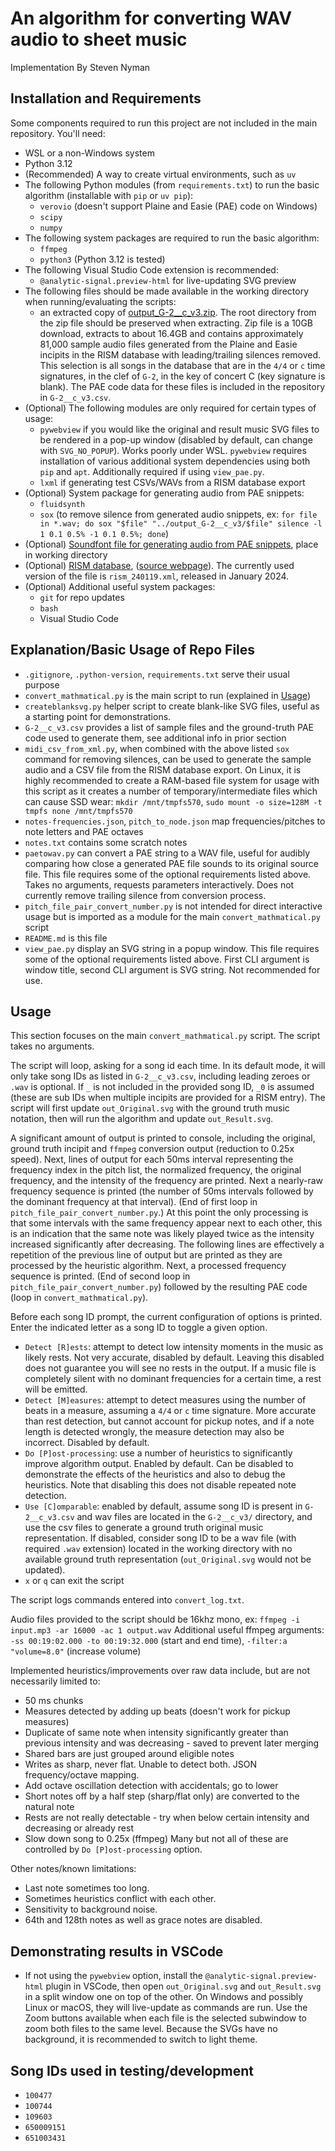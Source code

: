 # An algorithm for converting WAV audio to sheet music

Implementation By Steven Nyman

## Installation and Requirements
Some components required to run this project are not included in the main repository.
You'll need:
* WSL or a non-Windows system
* Python 3.12
* (Recommended) A way to create virtual environments, such as `uv`
* The following Python modules (from `requirements.txt`) to run the basic algorithm (installable with `pip` or `uv pip`):
    * `verovio` (doesn't support Plaine and Easie (PAE) code on Windows)
    * `scipy`
    * `numpy`
* The following system packages are required to run the basic algorithm:
    * `ffmpeg`
    * `python3` (Python 3.12 is tested)
* The following Visual Studio Code extension is recommended:
    * `@analytic-signal.preview-html` for live-updating SVG preview
* The following files should be made available in the working directory when running/evaluating the scripts:
    * an extracted copy of [output_G-2__c_v3.zip](https://drive.google.com/file/d/1UsxXUPUxAVm7Wa8YMOCR5gUUwqsnI4cy/view). The root directory from the zip file should be preserved when extracting. Zip file is a 10GB download, extracts to about 16.4GB and contains approximately 81,000 sample audio files generated from the Plaine and Easie incipits in the RISM database with leading/trailing silences removed. This selection is all songs in the database that are in the `4/4` or `c` time signatures, in the clef of `G-2`, in the key of concert C (key signature is blank). The PAE code data for these files is included in the repository in `G-2__c_v3.csv`.
* (Optional) The following modules are only required for certain types of usage:
    * `pywebview` if you would like the original and result music SVG files to be rendered in a pop-up window (disabled by default, can change with `SVG_NO_POPUP`). Works poorly under WSL. `pywebview` requires installation of various additional system dependencies using both `pip` and `apt`. Additionally required if using `view_pae.py`.
    * `lxml` if generating test CSVs/WAVs from a RISM database export
* (Optional) System package for generating audio from PAE snippets:
    * `fluidsynth`
    * `sox` (to remove silence from generated audio snippets, ex: `for file in *.wav; do sox "$file" "../output_G-2__c_v3/$file" silence -l 1 0.1 0.5% -1 0.1 0.5%; done`)
* (Optional) [Soundfont file for generating audio from PAE snippets](https://ftp.osuosl.org/pub/musescore/soundfont/MuseScore_General/MuseScore_General.sf2), place in working directory
* (Optional) [RISM database](https://opac.rism.info/fileadmin/user_upload/lod/update/rismAllMARCXML.zip), ([source webpage](https://opac.rism.info/main-menu-/kachelmenu/data)). The currently used version of the file is `rism_240119.xml`, released in January 2024.
* (Optional) Additional useful system packages:
    * `git` for repo updates
    * `bash`
    * Visual Studio Code

## Explanation/Basic Usage of Repo Files
* `.gitignore`, `.python-version`, `requirements.txt` serve their usual purpose
* `convert_mathmatical.py` is the main script to run (explained in [Usage](#usage))
* `createblanksvg.py` helper script to create blank-like SVG files, useful as a starting point for demonstrations.
* `G-2__c_v3.csv` provides a list of sample files and the ground-truth PAE code used to generate them, see additional info in prior section
* `midi_csv_from_xml.py`, when combined with the above listed `sox` command for removing silences, can be used to generate the sample audio and a CSV file from the RISM database export. On Linux, it is highly recommended to create a RAM-based file system for usage with this script as it creates a number of temporary/intermediate files which can cause SSD wear: `mkdir /mnt/tmpfs570`, `sudo mount -o size=128M -t tmpfs none /mnt/tmpfs570`
* `notes-frequencies.json`, `pitch_to_node.json` map frequencies/pitches to note letters and PAE octaves
* `notes.txt` contains some scratch notes
* `paetowav.py` can convert a PAE string to a WAV file, useful for audibly comparing how close a generated PAE file sounds to its original source file. This file requires some of the optional requirements listed above. Takes no arguments, requests parameters interactively. Does not currently remove trailing silence from conversion process.
* `pitch_file_pair_convert_number.py` is not intended for direct interactive usage but is imported as a module for the main `convert_mathmatical.py` script
* `README.md` is this file
* `view_pae.py` display an SVG string in a popup window. This file requires some of the optional requirements listed above. First CLI argument is window title, second CLI argument is SVG string. Not recommended for use.

## Usage
This section focuses on the main `convert_mathmatical.py` script. The script takes no arguments.

The script will loop, asking for a song id each time. In its default mode, it will only take song IDs as listed in `G-2__c_v3.csv`, including leading zeroes or `.wav` is optional. If `_` is not included in the provided song ID, `_0` is assumed (these are sub IDs when multiple incipits are provided for a RISM entry). The script will first update `out_Original.svg` with the ground truth music notation, then will run the algorithm and update `out_Result.svg`.

A significant amount of output is printed to console, including the original, ground truth incipit and `ffmpeg` conversion output (reduction to 0.25x speed). Next, lines of output for each 50ms interval representing the frequency index in the pitch list, the normalized frequency, the original frequency, and the intensity of the frequency are printed. Next a nearly-raw frequency sequence is printed (the number of 50ms intervals followed by the dominant frequency at that interval). (End of first loop in `pitch_file_pair_convert_number.py`.) At this point the only processing is that some intervals with the same frequency appear next to each other, this is an indication that the same note was likely played twice as the intensity increased significantly after decreasing. The following lines are effectively a repetition of the previous line of output but are printed as they are processed by the heuristic algorithm. Next, a processed frequency sequence is printed. (End of second loop in `pitch_file_pair_convert_number.py`) followed by the resulting PAE code (loop in `convert_mathmatical.py`).

Before each song ID prompt, the current configuration of options is printed. Enter the indicated letter as a song ID to toggle a given option.
* `Detect [R]ests`: attempt to detect low intensity moments in the music as likely rests. Not very accurate, disabled by default. Leaving this disabled does not guarantee you will see no rests in the output. If a music file is completely silent with no dominant frequencies for a certain time, a rest will be emitted.
* `Detect [M]easures`: attempt to detect measures using the number of beats in a measure, assuming a `4/4` or `c` time signature. More accurate than rest detection, but cannot account for pickup notes, and if a note length is detected wrongly, the measure detection may also be incorrect. Disabled by default.
* `Do [P]ost-processing`: use a number of heuristics to significantly improve algorithm output. Enabled by default. Can be disabled to demonstrate the effects of the heuristics and also to debug the heuristics. Note that disabling this does not disable repeated note detection.
* `Use [C]omparable`: enabled by default, assume song ID is present in `G-2__c_v3.csv` and wav files are located in the `G-2__c_v3/` directory, and use the csv files to generate a ground truth original music representation. If disabled, consider song ID to be a wav file (with required `.wav` extension) located in the working directory with no available ground truth representation (`out_Original.svg` would not be updated).
* `x` or `q` can exit the script

The script logs commands entered into `convert_log.txt`.

Audio files provided to the script should be 16khz mono, ex: `ffmpeg -i input.mp3 -ar 16000 -ac 1 output.wav` Additional useful ffmpeg arguments: `-ss 00:19:02.000 -to 00:19:32.000` (start and end time), `-filter:a "volume=8.0"` (increase volume)

Implemented heuristics/improvements over raw data include, but are not necessarily limited to:
* 50 ms chunks
* Measures detected by adding up beats (doesn't work for pickup measures)
* Duplicate of same note when intensity significantly greater than previous intensity and was decreasing - saved to prevent later merging
* Shared bars are just grouped around eligible notes
* Writes as sharp, never flat. Unable to detect both. JSON frequency/octave mapping.
* Add octave oscillation detection with accidentals; go to lower
* Short notes off by a half step (sharp/flat only) are converted to the natural note
* Rests are not really detectable - try when below certain intensity and decreasing or already rest
* Slow down song to 0.25x (ffmpeg)
Many but not all of these are controlled by `Do [P]ost-processing` option.

Other notes/known limitations:
* Last note sometimes too long.
* Sometimes heuristics conflict with each other.
* Sensitivity to background noise.
* 64th and 128th notes as well as grace notes are disabled.

## Demonstrating results in VSCode
* If not using the `pywebview` option, install the `@analytic-signal.preview-html` plugin in VSCode, then open `out_Original.svg` and `out_Result.svg` in a split window one on top of the other. On Windows and possibly Linux or macOS, they will live-update as commands are run. Use the Zoom buttons available when each file is the selected subwindow to zoom both files to the same level. Because the SVGs have no background, it is recommended to switch to light theme.

## Song IDs used in testing/development
* `100477`
* `100744`
* `109603`
* `650009151`
* `651003431`
